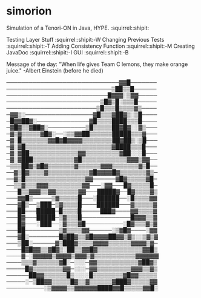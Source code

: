 # simorion
Simulation of a Tenori-ON in Java, HYPE.
:squirrel::shipit:

Testing Layer Stuff :squirrel::shipit:-W
Changing Previous Tests :squirrel::shipit:-T
Adding Consistency Function :squirrel::shipit:-M
Creating JavaDoc :squirrel::shipit:-I
GUI :squirrel::shipit:-B

Message of the day: "When life gives Team C lemons,
                     they make orange juice." -Albert Einstein (before he died)


──────────────────────────────▓▓█───────
────────────────────────────▒██▒▒█──────
───────────────────────────█▓▓▓░▒▓▓─────
─────────────────────────▒█▓▒█░▒▒▒█─────
────────────────────────▒█▒▒▒█▒▒▒▒▓▒────
─▓▓▒░──────────────────▓█▒▒▒▓██▓▒░▒█────
─█▓▓██▓░──────────────▓█▒▒▒▒████▒▒▒█────
─▓█▓▒▒▓██▓░──────────▒█▒▒▒▒▒██▓█▓░░▓▒───
─▓▒▓▒▒▒▒▒▓█▓░──░▒▒▓▓██▒▒▒▒▒▒█████▒▒▒▓───
─▓░█▒▒▒▒▒▒▒▓▓█▓█▓▓▓▓▒▒▒▒▒▒▒▒██▓██▒░▒█───
─▓░▓█▒▒▒▒▒▒▒▒▒▒▒▒▒▒▒▒▒▒▒▒▒▒▒▓████▒▒▒█───
─▓░▓██▒▒▒▒▒▒▒▒▒▒▒▒▒▓▓▒▒▒▒▒▒▒▒▒▓██░░░█───
─▓░▓███▒▒▒▒▒▒▒▒▒▒▒▓█▒▒▒▒▒▒▒▒▒▒▒▒▓▓▓▒▓▓──
─▒▒▒██▓▒▓█▓▒▒▒▒▒▒▒▓▒▒▒▒▒▒▓▓▓▒▒▒▒▒▒▒▓▒█──
──▓▒█▓▒▒▒▒▓▒▒▒▒▒▒▒▒▒▒▒▓█▓▓▓▓█▓▒▒▒▒▒▒▒▓▒─
──▓▒█▒▒▒▒▒▒▒▒▒▒▒▒▒▒▒▒▓▓──────▓█▓▒▒▒▒▒▓█─
──▒▒▓▒▒▒▓▓▓▒▒▒▒▒▒▒▒▒▓▓───░▓▓───█▓▒▒▒▒▒█─
───█▒▒▓▓▓▒▒▓▓▒▒▒▒▒▒▓▓───█████▓──█▓▒▒▒▒▓▒
───▓▓█▒─────▒▓▒▒▒▒▒█───░██████──░█▒▒▒▒▓▓
───▓█▒──▒███─▒▓▒▒▒▒█────██████───▓▒▒▒▒▒▓
───██───█████─█▒▒▒▒█─────███▓────▓▓▒▒▒▒▓
───█▓───█████─▒▓▒▒▒█─────────────█▓▓▓▒▒▓
───█▓───░███──░▓▒▒▒▓█──────────░█▓▒▒▒▓▒▓
───██─────────▒▓▒▒▒▒▓▓──────░▒▓█▓────░▓▓
───▓█░────────█▓██▓▒▒▓█▓▓▓▓██▓▓▒▓▒░░▒▓▒▓
───▒██░──────▓▒███▓▒▒▒▒▓▓▓▓▒▒▒▒▒▒▓▓▓▓▒▓─
────█▓█▓▓▒▒▓█▓▒░██▒▒▓▓█▓▒▒▒▒▒▒▒▒▒▒▒▒▓▓█▒
────▓─░▓▓▓▓▓▒▓▓▓▓▒▓▓▓▒▓▒▒▒▒▒▒▒▒▒▒▒▓▓▓▓▓▓
────▒▒▒▓▒▒▒▒▒▒▓█░─░░░─▓▓▒▒▒▒▒▒▒▒▒▒▒▓██▓▒
─────█▓▒▒▒▒▒▒▒▒▓▓─░░░─▓▓▒▒▒▒▒▒▒▒▒▓▓▓▒▒▓▒
──────██▓▓▒▒▒▒▒▒█▒░░░░█▒▒▒▒▒▒▒▒▓█▓▓▒▒▒▒▒
─────░─▒██▓▓▒▒▒▒▒█▓▒▒▓▒▒▒▒▒▒▓███▓▒▒▒▒▒▓▓
──────────░▒▓▓▓▓▒▒▓▓▓▓▓▓████▓▓█▒▒▒▒▒▓▓█░
